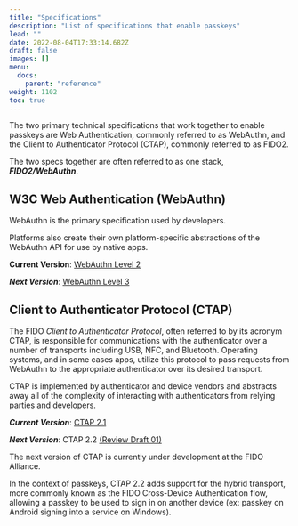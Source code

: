 ```yaml
---
title: "Specifications"
description: "List of specifications that enable passkeys"
lead: ""
date: 2022-08-04T17:33:14.682Z
draft: false
images: []
menu:
  docs:
    parent: "reference"
weight: 1102
toc: true
---
```


The two primary technical specifications that work together to enable passkeys are Web Authentication, commonly referred to as WebAuthn, and the Client to Authenticator Protocol (CTAP), commonly referred to as FIDO2.

The two specs together are often referred to as one stack, ***FIDO2/WebAuthn***.

## W3C Web Authentication (WebAuthn)

WebAuthn is the primary specification used by developers.

Platforms also create their own platform-specific abstractions of the WebAuthn API for use by native apps.

**Current Version**: [WebAuthn Level 2](https://www.w3.org/TR/webauthn-2/)

***Next Version***: [WebAuthn Level 3](https://w3c.github.io/webauthn/)

## Client to Authenticator Protocol (CTAP)

The FIDO *Client to Authenticator Protocol*, often referred to by its acronym CTAP, is responsible for communications with the authenticator over a number of transports including USB, NFC, and Bluetooth. Operating systems, and in some cases apps, utilize this protocol to pass requests from WebAuthn to the appropriate authenticator over its desired transport.

CTAP is implemented by authenticator and device vendors and abstracts away all of the complexity of interacting with authenticators from relying parties and developers.

***Current Version***: [CTAP 2.1](https://fidoalliance.org/specs/fido-v2.1-ps-20210615/fido-client-to-authenticator-protocol-v2.1-ps-errata-20220621.html)

***Next Version***: CTAP 2.2 [(Review Draft 01)](https://fidoalliance.org/specs/fido-v2.2-rd-20230321/fido-client-to-authenticator-protocol-v2.2-rd-20230321.html)

The next version of CTAP is currently under development at the FIDO Alliance.

In the context of passkeys, CTAP 2.2 adds support for the hybrid transport, more commonly known as the FIDO Cross-Device Authentication flow, allowing a passkey to be used to sign in on another device (ex: passkey on Android signing into a service on Windows).

